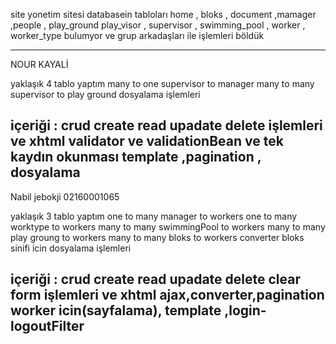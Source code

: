 ﻿site yonetim sitesi
databasein tabloları 
home , bloks , document ,mamager ,people , play_ground
play_visor , supervisor , swimming_pool , worker , worker_type 
bulumyor ve grup arkadaşları ile işlemleri böldük 

-------------------------------------
NOUR KAYALİ

yaklaşık 4 tablo yaptım 
many to one supervisor to manager 
many to many supervisor to play ground 
dosyalama işlemleri 

içeriği : 
crud create read upadate delete işlemleri
 ve xhtml validator ve validationBean ve tek kaydın okunması
template ,pagination , dosyalama  
-------------------------------------- 
Nabil jebokji 02160001065

yaklaşık 3 tablo yaptım 
one to many manager to workers 
one to many worktype to workers 
many to many swimmingPool to workers 
many to many play groung to workers 
many to many bloks to workers 
converter bloks sinifi icin
dosyalama işlemleri 

içeriği : 
crud create read upadate delete clear form işlemleri
 ve xhtml ajax,converter,pagination worker icin(sayfalama), template ,login-logoutFilter
 -------------------------------------- 
